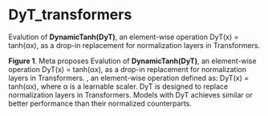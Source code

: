 # DyT_transformers
Evalution of **DynamicTanh(DyT)**, an element-wise operation DyT(x) = tanh(αx), as a drop-in replacement for normalization layers in Transformers. 


**Figure 1**. Meta proposes Evalution of **DynamicTanh(DyT)**, an element-wise operation DyT(x) = tanh(αx), as a drop-in replacement for normalization layers in Transformers. , an element-wise operation defined as: DyT(x) = tanh(αx), where α is a learnable scaler. DyT is designed to replace normalization layers in Transformers. Models with DyT achieves similar or better performance than their normalized counterparts.
